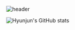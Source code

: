 ![header](https://capsule-render.vercel.app/api?type=wave&color=auto&height=300&section=header&text=B's&nbsp;GitHub%20render&fontSize=90)

![Hyunjun's GitHub stats](https://github-readme-stats.vercel.app/api?username=seohyunjun&theme=dark)

<!--
**seohyunjun/seohyunjun** is a ✨ _special_ ✨ repository because its `README.md` (this file) appears on your GitHub profile.

Here are some ideas to get you started:

- 🔭 I’m currently working on ...
- 🌱 I’m currently learning ...
- 👯 I’m looking to collaborate on ...
- 🤔 I’m looking for help with ...
- 💬 Ask me about ...
- 📫 How to reach me: ...
- 😄 Pronouns: ...
- ⚡ Fun fact: ...
-->
